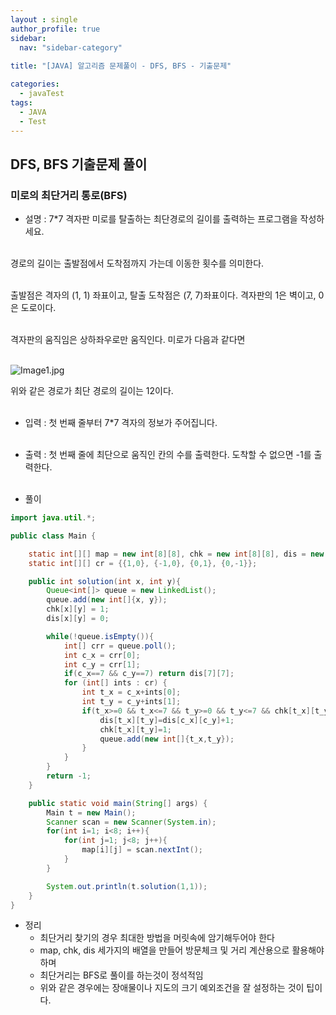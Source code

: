 ```yaml
---
layout : single
author_profile: true
sidebar: 
  nav: "sidebar-category"
  
title: "[JAVA] 알고리즘 문제풀이 - DFS, BFS - 기출문제"

categories:
  - javaTest
tags:
  - JAVA
  - Test
---
```

	
## DFS, BFS 기출문제 풀이

### 미로의 최단거리 통로(BFS)

- 설명 : 7*7 격자판 미로를 탈출하는 최단경로의 길이를 출력하는 프로그램을 작성하세요.<br><br>

경로의 길이는 출발점에서 도착점까지 가는데 이동한 횟수를 의미한다.<br><br>

출발점은 격자의 (1, 1) 좌표이고, 탈출 도착점은 (7, 7)좌표이다. 격자판의 1은 벽이고, 0은 도로이다.<br><br>

격자판의 움직임은 상하좌우로만 움직인다. 미로가 다음과 같다면<br><br>

![Image1.jpg](https://cote.inflearn.com/public/upload/88ff3b120f.jpg)  

위와 같은 경로가 최단 경로의 길이는 12이다.  <br><br>

- 입력 : 첫 번째 줄부터 7*7 격자의 정보가 주어집니다.  <br><br>

- 출력 : 첫 번째 줄에 최단으로 움직인 칸의 수를 출력한다. 도착할 수 없으면 -1를 출력한다.<br><br>


- 풀이

``` java
import java.util.*;

public class Main {

    static int[][] map = new int[8][8], chk = new int[8][8], dis = new int[8][8];
    static int[][] cr = {{1,0}, {-1,0}, {0,1}, {0,-1}};

    public int solution(int x, int y){
        Queue<int[]> queue = new LinkedList();
        queue.add(new int[]{x, y});
        chk[x][y] = 1;
        dis[x][y] = 0;

        while(!queue.isEmpty()){
            int[] crr = queue.poll();
            int c_x = crr[0];
            int c_y = crr[1];
            if(c_x==7 && c_y==7) return dis[7][7];
            for (int[] ints : cr) {
                int t_x = c_x+ints[0];
                int t_y = c_y+ints[1];
                if(t_x>=0 && t_x<=7 && t_y>=0 && t_y<=7 && chk[t_x][t_y]==0 && map[t_x][t_y]!=1 ){
                    dis[t_x][t_y]=dis[c_x][c_y]+1;
                    chk[t_x][t_y]=1;
                    queue.add(new int[]{t_x,t_y});
                }
            }
        }
        return -1;
    }

    public static void main(String[] args) {
        Main t = new Main();
        Scanner scan = new Scanner(System.in);
        for(int i=1; i<8; i++){
            for(int j=1; j<8; j++){
                map[i][j] = scan.nextInt();
            }
        }

        System.out.println(t.solution(1,1));
    }
}
```

- 정리<br> 
	- 최단거리 찾기의 경우 최대한 방법을 머릿속에 암기해두어야 한다<br> 
	- map, chk, dis 세가지의 배열을 만들어 방문체크 및 거리 계산용으로 활용해야하며<br> 
	- 최단거리는 BFS로 풀이를 하는것이 정석적임<br> 
	- 위와 같은 경우에는 장애물이나 지도의 크기 예외조건을 잘 설정하는 것이 팁이다.<br> <br> 

